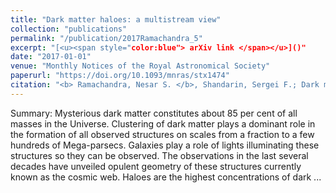 ```yaml
---
title: "Dark matter haloes: a multistream view"
collection: "publications"
permalink: "/publication/2017Ramachandra_5"
excerpt: "[<u><span style="color:blue"> arXiv link </span></u>]()"
date: "2017-01-01"
venue: "Monthly Notices of the Royal Astronomical Society"
paperurl: "https://doi.org/10.1093/mnras/stx1474"
citation: "<b> Ramachandra, Nesar S. </b>, Shandarin, Sergei F.; Dark matter haloes: a multistream view, Monthly Notices of the Royal Astronomical Society, Volume 470, Issue 3, 2017"
---
```



Summary: Mysterious dark matter constitutes about 85 per cent of all masses in the Universe. Clustering of dark matter plays a dominant role in the formation of all observed structures on scales from a fraction to a few hundreds of Mega-parsecs. Galaxies play a role of lights illuminating these structures so they can be observed. The observations in the last several decades have unveiled opulent geometry of these structures currently known as the cosmic web. Haloes are the highest concentrations of dark ...